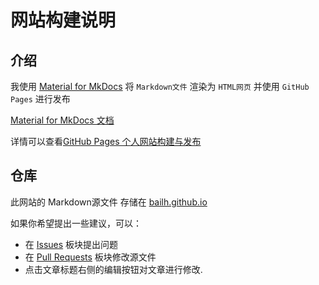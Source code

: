 # 网站构建说明

## 介绍

我使用 [Material for MkDocs](https://github.com/squidfunk/mkdocs-material) 将 `Markdown文件` 渲染为 `HTML网页` 并使用 `GitHub Pages` 进行发布

[Material for MkDocs 文档](https://squidfunk.github.io/mkdocs-material/)

详情可以查看[GitHub Pages 个人网站构建与发布](https://www.bilibili.com/video/BV1hL4y1w72r)

## 仓库

此网站的 Markdown源文件 存储在 [bailh.github.io](https://github.com/bailh/blog-mkdocs)

如果你希望提出一些建议，可以：

- 在 [Issues](https://github.com/bailh/blog-mkdocs/issues) 板块提出问题
- 在 [Pull Requests](https://github.com/bailh/blog-mkdocs/pulls) 板块修改源文件
- 点击文章标题右侧的编辑按钮对文章进行修改.

